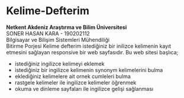 # Kelime-Defterim
<b>Netkent Akdeniz Araştırma ve Bilim Üniversitesi</b><br>
SONER HASAN KARA - 190202112 <br>
Bilgisayar ve Bilişim Sistemleri Mühendiliği <br>
Bitirme Porjesi
Kelime defterim istediğiniz bir inilizce kelimenin kayıt etmesini sağlayan responsive bir web sayfasıdır.
Bu web sitesi başlıca;
<ul>
  <li>istediğiniz ingilizce kelimeyi eklemek</li>
  <li>istediğiniz bir ingilizce kelimenin synonym kelimelerini bulma</li>
  <li>eklediğiniz kelimelere ait  ornek cumleleri bulma </li>
  <li>rastgele kelimeler ile ingilizce kelimeler öğrenmek </li>
  <li>okuma ve dinleme sayfaları ile ingilizce gelişi sağlanması</li>
</ul>
